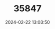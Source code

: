 ---
title: "35847"
category: "Pouteria glauca"
draft: false
date: 2024-02-22 13:03:50
languages:
  Spanish; Castilian: ["Caimitillo"]
---